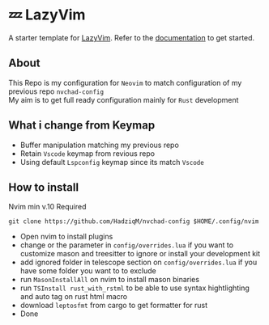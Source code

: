 # 💤 LazyVim

A starter template for [LazyVim](https://github.com/LazyVim/LazyVim).
Refer to the [documentation](https://lazyvim.github.io/installation) to get started.


## About
This Repo is my configuration for `Neovim` to match configuration of my previous repo `nvchad-config` </br>
My aim is to get full ready configuration mainly for `Rust` development


## What i change from Keymap
- Buffer manipulation matching my previous repo
- Retain `Vscode` keymap from revious repo
- Using default `Lspconfig` keymap since its match `Vscode`


## How to install
 Nvim min v.10 Required
```shell
git clone https://github.com/HadziqM/nvchad-config $HOME/.config/nvim
```
- Open nvim to install plugins
- change or the parameter in `config/overrides.lua` if you want to customize mason and treesitter to ignore or install your development kit
- add ignored folder in telescope section on `config/overrides.lua` if you have some folder you want to to exclude
- run `MasonInstallAll` on nvim to install mason binaries
- run `TSInstall rust_with_rstml` to be able to use syntax hightlighting and auto tag on rust html macro
- download `leptosfmt` from cargo to get formatter for rust
- Done
```
